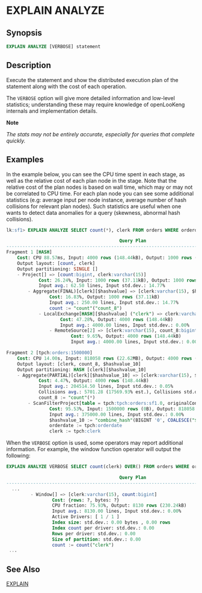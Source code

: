 
EXPLAIN ANALYZE
===============

Synopsis
--------

``` sql
EXPLAIN ANALYZE [VERBOSE] statement
```

Description
-----------

Execute the statement and show the distributed execution plan of the statement along with the cost of each operation.

The `VERBOSE` option will give more detailed information and low-level statistics; understanding these may require knowledge of openLooKeng internals and implementation details.


**Note**

*The stats may not be entirely accurate, especially for queries that* *complete quickly.*

Examples
--------

In the example below, you can see the CPU time spent in each stage, as well as the relative cost of each plan node in the stage. Note that the relative cost of the plan nodes is based on wall time, which may or may not be correlated to CPU time. For each plan node you can see some additional statistics (e.g: average input per node instance, average number of hash collisions for relevant plan nodes). Such statistics are
useful when one wants to detect data anomalies for a query (skewness, abnormal hash collisions).

``` sql
lk:sf1> EXPLAIN ANALYZE SELECT count(*), clerk FROM orders WHERE orderdate > date '1995-01-01' GROUP BY clerk;

                                          Query Plan
-----------------------------------------------------------------------------------------------
Fragment 1 [HASH]
    Cost: CPU 88.57ms, Input: 4000 rows (148.44kB), Output: 1000 rows (28.32kB)
    Output layout: [count, clerk]
    Output partitioning: SINGLE []
    - Project[] => [count:bigint, clerk:varchar(15)]
            Cost: 26.24%, Input: 1000 rows (37.11kB), Output: 1000 rows (28.32kB), Filtered: 0.00%
            Input avg.: 62.50 lines, Input std.dev.: 14.77%
        - Aggregate(FINAL)[clerk][$hashvalue] => [clerk:varchar(15), $hashvalue:bigint, count:bigint]
                Cost: 16.83%, Output: 1000 rows (37.11kB)
                Input avg.: 250.00 lines, Input std.dev.: 14.77%
                count := "count"("count_8")
            - LocalExchange[HASH][$hashvalue] ("clerk") => clerk:varchar(15), count_8:bigint, $hashvalue:bigint
                    Cost: 47.28%, Output: 4000 rows (148.44kB)
                    Input avg.: 4000.00 lines, Input std.dev.: 0.00%
                - RemoteSource[2] => [clerk:varchar(15), count_8:bigint, $hashvalue_9:bigint]
                        Cost: 9.65%, Output: 4000 rows (148.44kB)
                        Input avg.: 4000.00 lines, Input std.dev.: 0.00%

Fragment 2 [tpch:orders:1500000]
    Cost: CPU 14.00s, Input: 818058 rows (22.62MB), Output: 4000 rows (148.44kB)
    Output layout: [clerk, count_8, $hashvalue_10]
    Output partitioning: HASH [clerk][$hashvalue_10]
    - Aggregate(PARTIAL)[clerk][$hashvalue_10] => [clerk:varchar(15), $hashvalue_10:bigint, count_8:bigint]
            Cost: 4.47%, Output: 4000 rows (148.44kB)
            Input avg.: 204514.50 lines, Input std.dev.: 0.05%
            Collisions avg.: 5701.28 (17569.93% est.), Collisions std.dev.: 1.12%
            count_8 := "count"(*)
        - ScanFilterProject[table = tpch:tpch:orders:sf1.0, originalConstraint = ("orderdate" > "$literal$date"(BIGINT '9131')), filterPredicate = ("orderdate" > "$literal$date"(BIGINT '9131'))] => [cler
                Cost: 95.53%, Input: 1500000 rows (0B), Output: 818058 rows (22.62MB), Filtered: 45.46%
                Input avg.: 375000.00 lines, Input std.dev.: 0.00%
                $hashvalue_10 := "combine_hash"(BIGINT '0', COALESCE("$operator$hash_code"("clerk"), 0))
                orderdate := tpch:orderdate
                clerk := tpch:clerk
```

When the `VERBOSE` option is used, some operators may report additional information. For example, the window function operator will output the following:

``` sql
EXPLAIN ANALYZE VERBOSE SELECT count(clerk) OVER() FROM orders WHERE orderdate > date '1995-01-01';

                                          Query Plan
-----------------------------------------------------------------------------------------------
  ...
         - Window[] => [clerk:varchar(15), count:bigint]
                 Cost: {rows: ?, bytes: ?}
                 CPU fraction: 75.93%, Output: 8130 rows (230.24kB)
                 Input avg.: 8130.00 lines, Input std.dev.: 0.00%
                 Active Drivers: [ 1 / 1 ]
                 Index size: std.dev.: 0.00 bytes , 0.00 rows
                 Index count per driver: std.dev.: 0.00
                 Rows per driver: std.dev.: 0.00
                 Size of partition: std.dev.: 0.00
                 count := count("clerk")
 ...
```

See Also
--------

[EXPLAIN](./explain.html)
